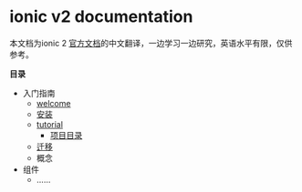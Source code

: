 # ionic v2 documentation

本文档为ionic 2 [官方文档](http://ionicframework.com/docs/v2/)的中文翻译，一边学习一边研究，英语水平有限，仅供参考。

**目录**

- 入门指南
    - [welcome](https://github.com/xyscat/ionic2-doc/blob/master/welcome.md)
    - [安装](https://github.com/xyscat/ionic2-doc/blob/master/installation.md)
    - [tutorial](https://github.com/xyscat/ionic2-doc/blob/master/tutorial.md)
    	- [项目目录](https://github.com/xyscat/ionic2-doc/blob/master/project-structure.md)
    - [迁移](https://github.com/xyscat/ionic2-doc/blob/master/migration.md)
    - 概念 
- 组件
	- …… 

